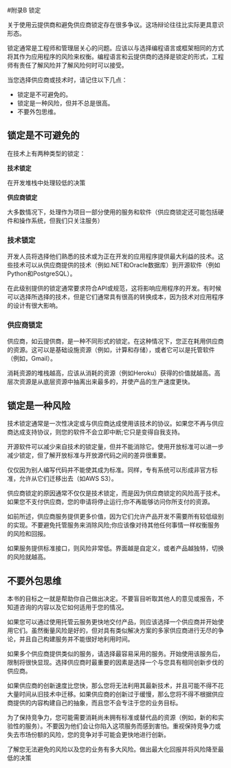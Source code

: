 #附录B 锁定

关于使用云提供商和避免供应商锁定存在很多争议。这场辩论往往比实际更具意识形态。

锁定通常是工程师和管理层关心的问题。应该以与选择编程语言或框架相同的方式将其作为应用程序的风险来权衡。编程语言和云提供商的选择是锁定的形式，工程师有责任了解风险并了解风险何时可以接受。

当您选择供应商或技术时，请记住以下几点：

 - 锁定是不可避免的。
 - 锁定是一种风险，但并不总是很高。
 - 不要外包思维。

## 锁定是不可避免的

在技术上有两种类型的锁定：

**技术锁定**

在开发堆栈中处理较低的决策

**供应商锁定**

大多数情况下，处理作为项目一部分使​​用的服务和软件（供应商锁定还可能包括硬件和操作系统，但我们只关注服务）

### 技术锁定

开发人员将选择他们熟悉的技术或为正在开发的应用程序提供最大利益的技术。这些技术可以从供应商提供的技术（例如.NET和Oracle数据库）到开源软件（例如Python和PostgreSQL）。

在此级别提供的锁定通常要求符合API或规范，这将影响应用程序的开发。有时候可以选择所选择的技术，但是它们通常具有很高的转换成本，因为技术对应用程序的设计有很大影响。

### 供应商锁定

供应商，如云提供商，是一种不同形式的锁定。在这种情况下，您正在耗用供应商的资源。这可以是基础设施资源（例如，计算和存储），或者它可以是托管软件（例如，Gmail）。

消耗资源的堆栈越高，应该从消耗的资源（例如Heroku）获得的价值就越高。高层次资源是从底层资源中抽离出来最多的，并使产品的生产速度更快。

## 锁定是一种风险

技术锁定通常是一次性决定或与供应商达成使用该技术的协议。如果您不再与供应商达成支持协议，则您的软件不会立即中断;它只是变得自我支持。

开源软件可以减少来自技术的锁定量，但并不能消除它。使用开放标准可以进一步减少锁定，但了解开放标准与开放源代码之间的差异很重要。

仅仅因为别人编写代码并不能使其成为标准。同样，专有系统可以形成非官方标准，允许从它们迁移出去（如AWS S3）。

供应商锁定的原因通常不仅仅是技术锁定，而是因为供应商锁定的风险高于技术。如果您不支付供应商，您的申请将停止运行;你不再能够访问你所支付的资源。

如前所述，供应商服务提供更多价值，因为它们允许产品开发不需要所有较低级别的实现。不要避免托管服务来消除风险;你应该像对待其他任何事情一样权衡服务的风险和回报。

如果服务提供标准接口，则风险非常低。界面越是自定义，或者产品越独特，切换的风险就越高。

## 不要外包思维

本书的目标之一就是帮助你自己做出决定。不要盲目听取其他人的意见或报告，不知道咨询的内容以及它如何适用于您的情况。

如果您可以通过使用托管云服务更快地交付产品，则应该选择一个供应商并开始使用它们。虽然衡量风险是好的，但对具有类似解决方案的多家供应商进行无尽的争论，并且自己构建服务并不能很好地利用时间。

如果多个供应商提供类似的服务，请选择最容易采用的服务。开始使用该服务后，限制将很快显现。选择供应商时最重要的因素是选择一个与您具有相同创新步伐的供应商。

如果供应商的创新速度比您快，那么您将无法利用其最新技术，并且可能不得不花大量时间从旧技术中迁移。如果供应商的创新过于缓慢，那么您将不得不根据供应商提供的内容构建自己的抽象，而且您不会专注于您的业务目标。

为了保持竞争力，您可能需要消耗尚未拥有标准或替代品的资源（例如，新的和实验性的服务）。不要因为他们会让你陷入这项服务而感到害怕。重视保持竞争力或失去市场份额的风险，您的竞争对手可能会更快地进行创新。

了解您无法避免的风险以及您的业务有多大风险。做出最大化回报并将风险降至最低的决策
